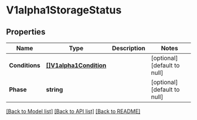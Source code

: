 # V1alpha1StorageStatus

## Properties
Name | Type | Description | Notes
------------ | ------------- | ------------- | -------------
**Conditions** | [**[]V1alpha1Condition**](v1alpha1.Condition.md) |  | [optional] [default to null]
**Phase** | **string** |  | [optional] [default to null]

[[Back to Model list]](../README.md#documentation-for-models) [[Back to API list]](../README.md#documentation-for-api-endpoints) [[Back to README]](../README.md)


